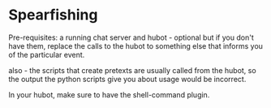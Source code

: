 # Spearfishing

Pre-requisites: a running chat server and hubot - optional but if you don't have them, replace the calls to the hubot to something else that informs you of the particular event.

also - the scripts that create pretexts are usually called from the hubot, so the output the python scripts give you about usage would be incorrect.

In your hubot, make sure to have the shell-command plugin.

